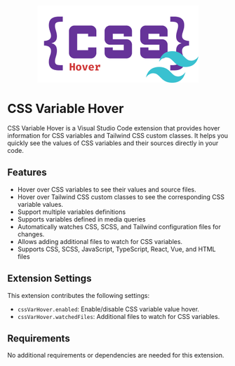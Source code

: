 <p align="center">
    <img src="logo.png" alt="logo">
</p>

# CSS Variable Hover

CSS Variable Hover is a Visual Studio Code extension that provides hover information for CSS variables and Tailwind CSS custom classes. It helps you quickly see the values of CSS variables and their sources directly in your code.

## Features

- Hover over CSS variables to see their values and source files.
- Hover over Tailwind CSS custom classes to see the corresponding CSS variable values.
- Support multiple variables definitions
- Supports variables defined in media queries
- Automatically watches CSS, SCSS, and Tailwind configuration files for changes.
- Allows adding additional files to watch for CSS variables.
- Supports CSS, SCSS, JavaScript, TypeScript, React, Vue, and HTML files

## Extension Settings

This extension contributes the following settings:

- `cssVarHover.enabled`: Enable/disable CSS variable value hover.
- `cssVarHover.watchedFiles`: Additional files to watch for CSS variables.

## Requirements

No additional requirements or dependencies are needed for this extension.
